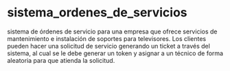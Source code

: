 # sistema_ordenes_de_servicios
sistema de órdenes de servicio para una empresa que ofrece servicios de mantenimiento e instalación de soportes para televisores. Los clientes pueden hacer una solicitud de servicio generando un ticket a través del sistema, al cual se le debe generar un token y asignar a un técnico de forma aleatoria para que atienda la solicitud.

